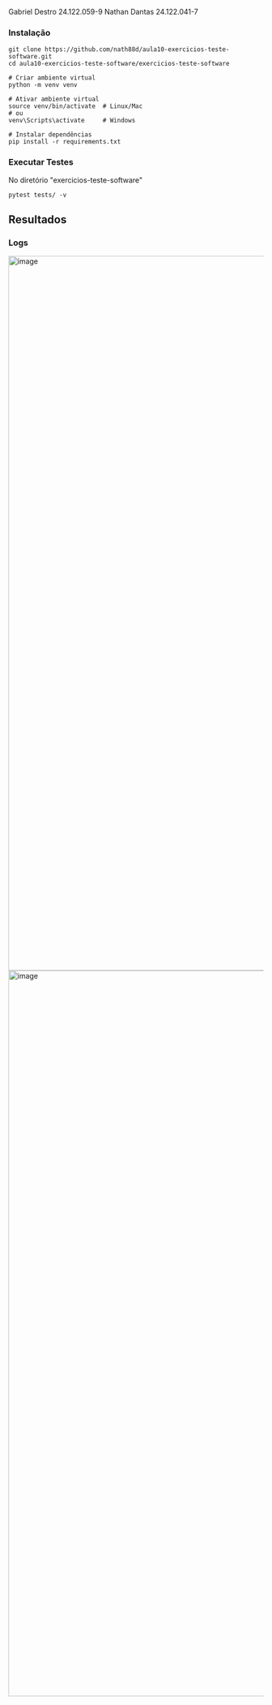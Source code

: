 Gabriel Destro 24.122.059-9
Nathan Dantas 24.122.041-7

### Instalação
    git clone https://github.com/nath88d/aula10-exercicios-teste-software.git
    cd aula10-exercicios-teste-software/exercicios-teste-software

    # Criar ambiente virtual
    python -m venv venv
    
    # Ativar ambiente virtual
    source venv/bin/activate  # Linux/Mac
    # ou
    venv\Scripts\activate     # Windows
    
    # Instalar dependências
    pip install -r requirements.txt

### Executar Testes
No diretório "exercicios-teste-software"
    
    pytest tests/ -v

## Resultados
### Logs
<img width="2534" height="1409" alt="image" src="https://github.com/user-attachments/assets/18fa48d0-23ac-4469-bb01-432320ef7b93" />
<img width="2544" height="1431" alt="image" src="https://github.com/user-attachments/assets/35a5bdc0-ede8-41c6-b08d-ad9f6fe0e47f" />
